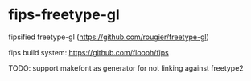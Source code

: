 fips-freetype-gl
================

fipsified freetype-gl (https://github.com/rougier/freetype-gl)

fips build system: https://github.com/floooh/fips

TODO: support makefont as generator for not linking against freetype2
